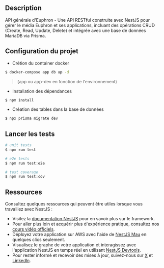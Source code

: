 ## Description

API générale d'Euphron - Une API RESTful construite avec NestJS pour gérer le média Euphron et ses applications, incluant des opérations CRUD (Create, Read, Update, Delete) et intégrée avec une base de données MariaDB via Prisma.

## Configuration du projet
- Crétion du container docker
```bash
$ docker-compose app db up -d
```
> (app ou app-dev en fonction de l'environnement)
- Installation des dépendances
```bash
$ npm install
```
- Création des tables dans la base de données
```bash
$ npx prisma migrate dev
```
## Lancer les tests

```bash
# unit tests
$ npm run test

# e2e tests
$ npm run test:e2e

# test coverage
$ npm run test:cov
```

## Ressources

Consultez quelques ressources qui peuvent être utiles lorsque vous travaillez avec NestJS :

- Visitez la [documentation NestJS](https://docs.nestjs.com) pour en savoir plus sur le framework.
- Pour aller plus loin et acquérir plus d'expérience pratique, consultez nos [cours vidéo officiels](https://courses.nestjs.com/).
- Déployez votre application sur AWS avec l'aide de [NestJS Mau](https://mau.nestjs.com) en quelques clics seulement.
- Visualisez le graphe de votre application et interagissez avec l'application NestJS en temps réel en utilisant [NestJS Devtools](https://devtools.nestjs.com).
- Pour rester informé et recevoir des mises à jour, suivez-nous sur [X](https://x.com/nestframework) et [LinkedIn](https://linkedin.com/company/nestjs).

